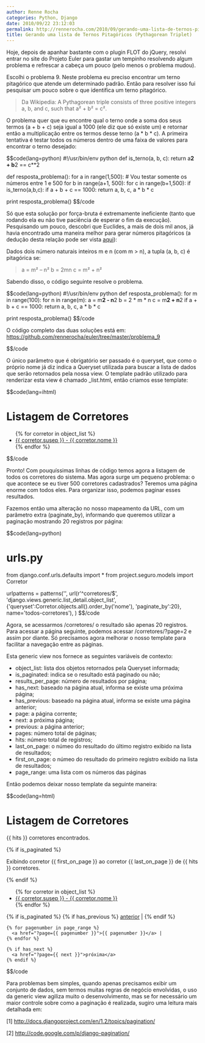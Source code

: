 ```yaml
---
author: Renne Rocha
categories: Python, Django
date: 2010/09/22 23:12:03
permalink: http://rennerocha.com/2010/09/gerando-uma-lista-de-ternos-pitagoricos-pythagorean-triplet/
title: Gerando uma lista de Ternos Pitagóricos (Pythagorean Triplet)
---
```

Hoje, depois de apanhar bastante com o plugin FLOT do jQuery, resolvi entrar no site do Projeto 
Euler para gastar um tempinho resolvendo algum problema e refrescar a cabeça um pouco (pelo menos 
o problema mudou).

Escolhi o problema 9. Neste problema eu preciso encontrar um terno pitagórico que atende um 
determinado padrão. Então para resolver isso fui pesquisar um pouco sobre o que identifica um 
terno pitagórico.

> Da Wikipedia:
> A Pythagorean triple consists of three positive integers a, b, and c, such that a² + b² = c².

O problema quer que eu encontre qual o terno onde a soma dos seus termos (a + b + c) seja igual 
a 1000 (ele diz que só existe um) e retornar então a multiplicação entre os termos desse terno 
(a * b * c). A primeira tentativa é testar todos os números dentro de uma faixa de valores para 
encontrar o terno desejado:

$$code(lang=python)
#!/usr/bin/env python
def is_terno(a, b, c):
    return a**2 + b**2 == c**2
 
def resposta_problema():
    for a in range(1,500): # Vou testar somente os números entre 1 e 500
        for b in range(a+1, 500):
            for c in range(b+1,500):
                if is_terno(a,b,c):
                    if a + b + c == 1000:
                        return a, b, c, a * b * c

print resposta_problema()
$$/code

Só que esta solução por força-bruta é extremamente ineficiente (tanto que rodando ela eu não 
tive paciência de esperar o fim da execução). Pesquisando um pouco, descobri que Euclides, a mais 
de dois mil anos, já havia encontrado uma maneira melhor para gerar números pitagóricos (a dedução 
desta relação pode ser vista 
<a href="http://en.wikipedia.org/wiki/Pythagorean_triple#Geometry_of_Euclid.27s_formula">aqui</a>):

Dados dois número naturais inteiros m e n (com m > n), a tupla (a, b, c) é pitagórica se:
> a = m² – n²
> b = 2mn
> c = m² + n²

Sabendo disso, o código seguinte resolve o problema.

$$code(lang=python)
#!/usr/bin/env python
def resposta_problema():
    for m in range(100):
        for n in range(m):
            a = m**2 - n**2
            b = 2 * m * n
            c = m**2 + n**2
            if a + b + c == 1000:
                return a, b, c, a * b * c
 
print resposta_problema()
$$/code

O código completo das duas soluções está em: <a href="https://github.com/rennerocha/euler/tree/master/problema_9"> https://github.com/rennerocha/euler/tree/master/problema_9</a>


$$/code

O único parâmetro que é obrigatório ser passado é o queryset, que como o próprio nome já diz 
indica a Queryset utilizada para buscar a lista de dados que serão retornados pela nossa view. O 
template padrão utilizado para renderizar esta view é chamado <model>_list.html, então criamos 
esse template:

$$code(lang=ihtml)
<!-- corretor_list.html -->
<html>
<body>
  <h1>Listagem de Corretores</h1>
 
  <ul>
  {% for corretor in object_list %}
    <li><a href="{% url detalhes_corretor corretor.id %}">{{ corretor.susep }} - {{ corretor.nome }}</a></li>
  {% endfor %}
  </ul>
</body>
</html>
$$/code

Pronto! Com pouquíssimas linhas de código temos agora a listagem de todos os corretores do sistema. 
Mas agora surge um pequeno problema: o que acontece se eu tiver 500 corretores cadastrados? Teremos 
uma página enorme com todos eles. Para organizar isso, podemos paginar esses resultados.

Fazemos então uma alteração no nosso mapeamento da URL, com um parâmetro extra (paginate_by), 
informando que queremos utilizar a paginação mostrando 20 registros por página:

$$code(lang=python)
# urls.py
from django.conf.urls.defaults import *
from project.seguro.models import Corretor
 
urlpatterns = patterns('',
    url(r'^corretores/$', 'django.views.generic.list_detail.object_list',
        {'queryset':Corretor.objects.all().order_by('nome'),
         'paginate_by':20}, name='todos-corretores'),
)
$$/code

Agora, se acessarmos /corretores/ o resultado são apenas 20 registros. Para acessar a página seguinte, 
podemos acessar /corretores/?page=2 e assim por diante. Só precisamos agora melhorar o nosso template 
para facilitar a navegação entre as páginas.

Esta generic view nos fornece as seguintes variáveis de contexto:

* object_list: lista dos objetos retornados pela Queryset informada;
* is_paginated: indica se o resultado está paginado ou não;
* results_per_page: número de resultados por página;
* has_next: baseado na página atual, informa se existe uma próxima página;
* has_previous: baseado na página atual, informa se existe uma página anterior;
* page: a página corrente;
* next: a próxima página;
* previous: a página anterior;
* pages: número total de páginas;
* hits: número total de registros;
* last_on_page: o númeo do resultado do último registro exibido na lista de resultados;
* first_on_page: o númeo do resultado do primeiro registro exibido na lista de resultados;
* page_range: uma lista com os números das páginas

Então podemos deixar nosso template da seguinte maneira:

$$code(lang=html)
<!-- corretor_list.html -->
<html>
<body>
  <h1>Listagem de Corretores</h1>
  <p>{{ hits }} corretores encontrados.</p>
 
  {% if is_paginated %}
  <p>Exibindo corretor {{ first_on_page }} ao corretor {{ last_on_page }} de {{ hits }} corretores.</p>
  {% endif %}
 
  <ul>
  {% for corretor in object_list %}
    <li><a href="{% url detalhes_corretor corretor.id %}">{{ corretor.susep }} - {{ corretor.nome }}</a></li>
  {% endfor %}
  </ul>
 
  {% if is_paginated %}
    {% if has_previous %}
      <a href="?page={{ previous }}">anterior</a> |
    {% endif %}
 
    {% for pagenumber in page_range %}
      <a href="?page={{ pagenumber }}">{{ pagenumber }}</a> |
    {% endfor %}
 
    {% if has_next %}
      <a href="?page={{ next }}">próxima</a>
    {% endif %}
</body>
</html>
$$/code

Para problemas bem simples, quando apenas precisamos exibir um conjunto de dados, sem termos 
muitas regras de negócio envolvidas, o uso da generic view agiliza muito o desenvolvimento, 
mas se for necessário um maior controle sobre como a paginação é realizada, sugiro uma leitura mais detalhada em:

[1] http://docs.djangoproject.com/en/1.2/topics/pagination/

[2] http://code.google.com/p/django-pagination/
